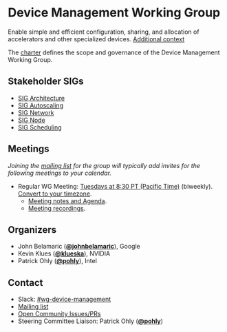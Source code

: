 <!---
This is an autogenerated file!

Please do not edit this file directly, but instead make changes to the
sigs.yaml file in the project root.

To understand how this file is generated, see https://git.k8s.io/community/generator/README.md
--->
# Device Management Working Group

Enable simple and efficient configuration, sharing, and allocation of accelerators and other specialized devices.
[Additional context](https://groups.google.com/a/kubernetes.io/g/dev/c/YWXGXe07A5w/m/OqLvdQ47BQAJ)

The [charter](charter.md) defines the scope and governance of the Device Management Working Group.

## Stakeholder SIGs
* [SIG Architecture](/sig-architecture)
* [SIG Autoscaling](/sig-autoscaling)
* [SIG Network](/sig-network)
* [SIG Node](/sig-node)
* [SIG Scheduling](/sig-scheduling)

## Meetings
*Joining the [mailing list](https://groups.google.com/a/kubernetes.io/g/wg-device-management) for the group will typically add invites for the following meetings to your calendar.*
* Regular WG Meeting: [Tuesdays at 8:30 PT (Pacific Time)](TBD) (biweekly). [Convert to your timezone](http://www.thetimezoneconverter.com/?t=8:30&tz=PT%20%28Pacific%20Time%29).
  * [Meeting notes and Agenda](https://docs.google.com/document/d/1qxI87VqGtgN7EAJlqVfxx86HGKEAc2A3SKru8nJHNkQ/edit?usp=sharing).
  * [Meeting recordings](TBD).

## Organizers

* John Belamaric (**[@johnbelamaric](https://github.com/johnbelamaric)**), Google
* Kevin Klues (**[@klueska](https://github.com/klueska)**), NVIDIA
* Patrick Ohly (**[@pohly](https://github.com/pohly)**), Intel

## Contact
- Slack: [#wg-device-management](https://kubernetes.slack.com/messages/wg-device-management)
- [Mailing list](https://groups.google.com/a/kubernetes.io/g/wg-device-management)
- [Open Community Issues/PRs](https://github.com/kubernetes/community/labels/wg%2Fdevice-management)
- Steering Committee Liaison: Patrick Ohly (**[@pohly](https://github.com/pohly)**)
<!-- BEGIN CUSTOM CONTENT -->

<!-- END CUSTOM CONTENT -->

